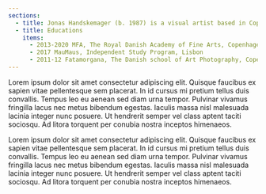 ```yaml
---
sections:
  - title: Jonas Handskemager (b. 1987) is a visual artist based in Copenhagen.
  - title: Educations
    items:
      - 2013-2020 MFA, The Royal Danish Academy of Fine Arts, Copenhagen
      - 2017 MauMaus, Independent Study Program, Lisbon
      - 2011-12 Fatamorgana, The Danish school of Art Photography, Copenhagen
---
```

<p>Lorem ipsum dolor sit amet consectetur adipiscing elit. Quisque faucibus ex sapien vitae pellentesque sem placerat. In id cursus mi pretium tellus duis convallis. Tempus leo eu aenean sed diam urna tempor. Pulvinar vivamus fringilla lacus nec metus bibendum egestas. Iaculis massa nisl malesuada lacinia integer nunc posuere. Ut hendrerit semper vel class aptent taciti sociosqu. Ad litora torquent per conubia nostra inceptos himenaeos.</p><p>Lorem ipsum dolor sit amet consectetur adipiscing elit. Quisque faucibus ex sapien vitae pellentesque sem placerat. In id cursus mi pretium tellus duis convallis. Tempus leo eu aenean sed diam urna tempor. Pulvinar vivamus fringilla lacus nec metus bibendum egestas. Iaculis massa nisl malesuada lacinia integer nunc posuere. Ut hendrerit semper vel class aptent taciti sociosqu. Ad litora torquent per conubia nostra inceptos himenaeos.</p>
